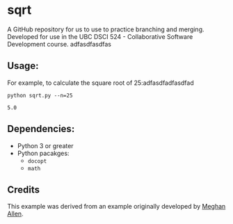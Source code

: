 # sqrt

A GitHub repository for us to use to practice branching and merging. Developed for use in the UBC DSCI 524 - Collaborative Software Development course.
adfasdfasdfas
## Usage:

For example, to calculate the square root of 25:adfasdfadfasdfad
```
python sqrt.py --n=25
```

```
5.0
```

## Dependencies:
- Python 3 or greater
- Python pacakges:
  - `docopt`
  - `math`

## Credits

This example was derived from an example originally developed by [Meghan Allen](https://www.cs.ubc.ca/~meghana/).
